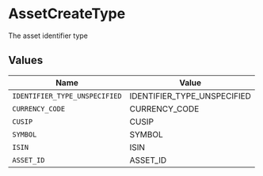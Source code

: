 # AssetCreateType

The asset identifier type


## Values

| Name                          | Value                         |
| ----------------------------- | ----------------------------- |
| `IDENTIFIER_TYPE_UNSPECIFIED` | IDENTIFIER_TYPE_UNSPECIFIED   |
| `CURRENCY_CODE`               | CURRENCY_CODE                 |
| `CUSIP`                       | CUSIP                         |
| `SYMBOL`                      | SYMBOL                        |
| `ISIN`                        | ISIN                          |
| `ASSET_ID`                    | ASSET_ID                      |